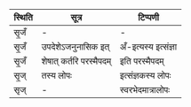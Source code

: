 | स्थिति | सूत्र | टिप्पणी |
| ----- | ------- | ------ |
| सृ॒जँ | - | - |
| सृ॒जँ | उपदेशेऽजनुनासिक इत् | अँ-इत्यस्य इत्संज्ञा |
| सृ॒जँ | शेषात् कर्तरि परस्मैपदम् | इति परस्मैपदम् |
| सृ॒ज् | तस्य लोपः | इत्संज्ञकस्य लोपः |
| सृज् | - | स्वरभेदमात्रालोपः |
